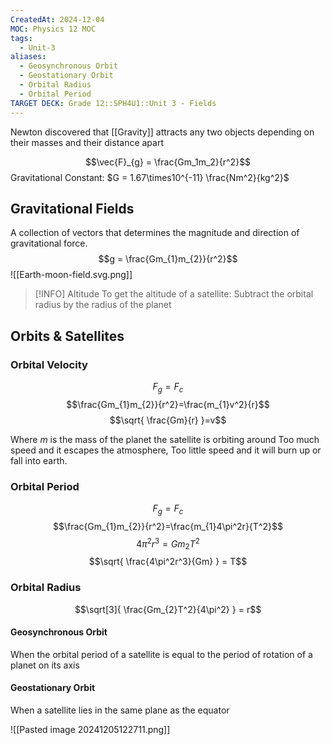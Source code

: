 ```yaml
---
CreatedAt: 2024-12-04
MOC: Physics 12 MOC
tags:
  - Unit-3
aliases:
  - Geosynchronous Orbit
  - Geostationary Orbit
  - Orbital Radius
  - Orbital Period
TARGET DECK: Grade 12::SPH4U1::Unit 3 - Fields
---
```

Newton discovered that [[Gravity]] attracts any two objects depending on their masses and their distance apart

$$\vec{F}_{g} = \frac{Gm_1m_2}{r^2}$$Gravitational Constant: $G = 1.67\times10^{-11} \frac{Nm^2}{kg^2}$


## Gravitational Fields
A collection of vectors that determines the magnitude and direction of gravitational force.
$$g = \frac{Gm_{1}m_{2}}{r^2}$$
![[Earth-moon-field.svg.png]]

> [!INFO] Altitude
> To get the altitude of a satellite:
> Subtract the orbital radius by the radius of the planet

## Orbits & Satellites
### Orbital Velocity
$$F_{g} = F_{c}$$
$$\frac{Gm_{1}m_{2}}{r^2}=\frac{m_{1}v^2}{r}$$
$$\sqrt{ \frac{Gm}{r} }=v$$

Where $m$ is the mass of the planet the satellite is orbiting around
Too much speed and it escapes the atmosphere, Too little speed and it will burn up or fall into earth.

### Orbital Period
$$F_{g} = F_{c}$$
$$\frac{Gm_{1}m_{2}}{r^2}=\frac{m_{1}4\pi^2r}{T^2}$$
$$4\pi^2r^3 = Gm_{2}T^2$$
$$\sqrt{ \frac{4\pi^2r^3}{Gm} } = T$$
### Orbital Radius
$$\sqrt[3]{ \frac{Gm_{2}T^2}{4\pi^2} } = r$$
#### Geosynchronous Orbit
When the orbital period of a satellite is equal to the period of rotation of a planet on its axis

#### Geostationary Orbit
When a satellite lies in the same plane as the equator

![[Pasted image 20241205122711.png]]
